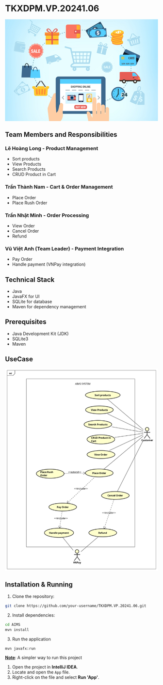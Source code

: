 # TKXDPM.VP.20241.06

<p align="center">
  <img src="./AIMS/aims_cover_image.png" alt="AIMS Cover"/>
</p>

## Team Members and Responsibilities

### Lê Hoàng Long - Product Management

- Sort products
- View Products
- Search Products
- CRUD Product in Cart

### Trần Thành Nam - Cart & Order Management

- Place Order
- Place Rush Order

### Trần Nhật Minh - Order Processing

- View Order
- Cancel Order
- Refund

### Vũ Việt Anh (Team Leader) - Payment Integration

- Pay Order
- Handle payment (VNPay integration)

## Technical Stack

- Java
- JavaFX for UI
- SQLite for database
- Maven for dependency management

## Prerequisites

- Java Development Kit (JDK)
- SQLite3
- Maven

## UseCase

<p align="center">
  <img src="./Design/Customer.png" alt="AIMS Cover"/>
</p>

## Installation & Running

1. Clone the repository:

```bash
git clone https://github.com/your-username/TKXDPM.VP.20241.06.git
```

2. Install dependencies:

```bash
cd AIMS
mvn install
```

3. Run the application

```bash
mvn javafx:run
```

<u>**Note**</u>: A simpler way to run this project

1. Open the project in **IntelliJ IDEA**.
2. Locate and open the `App` file.
3. Right-click on the file and select **Run 'App'**.
